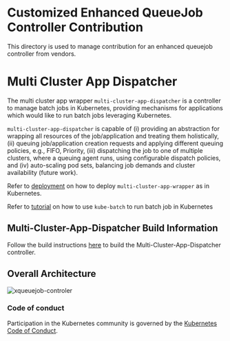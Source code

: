 Customized Enhanced QueueJob Controller Contribution
==

This directory is used to manage contribution for an enhanced queuejob controller from vendors.

# Multi Cluster App Dispatcher

The multi cluster app wrapper `multi-cluster-app-dispatcher` is a controller to manage batch jobs in Kubernetes, providing mechanisms for applications which would like to run batch jobs leveraging Kubernetes. 

`multi-cluster-app-dispatcher` is capable of (i) providing an abstraction for wrapping all resources of the job/application and treating them holistically, (ii) queuing job/application creation requests and applying different queuing policies, e.g., FIFO, Priority, (iii) dispatching the job to one of multiple clusters, where a queuing agent runs, using configurable dispatch policies, and (iv) auto-scaling pod sets, balancing job demands and cluster availability (future work).

Refer to [deployment](deployment/deployment.md) on how to deploy `multi-cluster-app-wrapper` as in Kubernetes.

Refer to [tutorial](doc/usage/tutorial.md) on how to use `kube-batch` to run batch job in Kubernetes

## Multi-Cluster-App-Dispatcher Build Information

Follow the build instructions [here](./doc/build/build.md) to build the Multi-Cluster-App-Dispatcher controller.

## Overall Architecture

![xqueuejob-controler](doc/images/xqueuejob-controller.png)


### Code of conduct

Participation in the Kubernetes community is governed by the [Kubernetes Code of Conduct](code-of-conduct.md).
